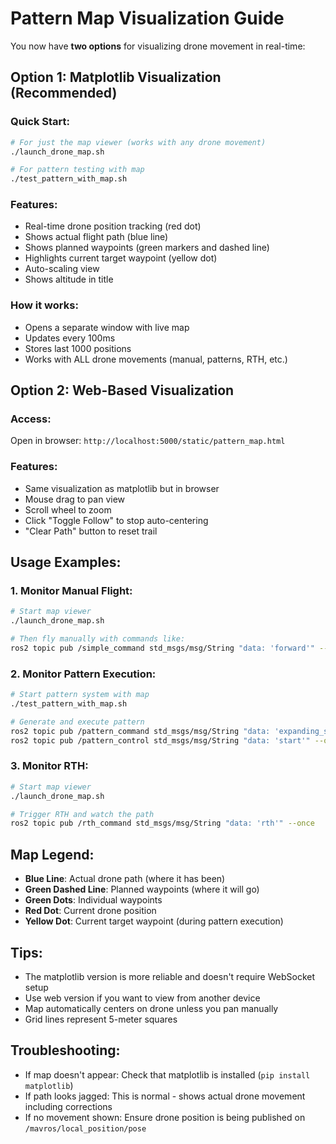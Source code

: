 # Pattern Map Visualization Guide

You now have **two options** for visualizing drone movement in real-time:

## Option 1: Matplotlib Visualization (Recommended)

### Quick Start:
```bash
# For just the map viewer (works with any drone movement)
./launch_drone_map.sh

# For pattern testing with map
./test_pattern_with_map.sh
```

### Features:
- Real-time drone position tracking (red dot)
- Shows actual flight path (blue line)
- Shows planned waypoints (green markers and dashed line)
- Highlights current target waypoint (yellow dot)
- Auto-scaling view
- Shows altitude in title

### How it works:
- Opens a separate window with live map
- Updates every 100ms
- Stores last 1000 positions
- Works with ALL drone movements (manual, patterns, RTH, etc.)

## Option 2: Web-Based Visualization

### Access:
Open in browser: `http://localhost:5000/static/pattern_map.html`

### Features:
- Same visualization as matplotlib but in browser
- Mouse drag to pan view
- Scroll wheel to zoom
- Click "Toggle Follow" to stop auto-centering
- "Clear Path" button to reset trail

## Usage Examples:

### 1. Monitor Manual Flight:
```bash
# Start map viewer
./launch_drone_map.sh

# Then fly manually with commands like:
ros2 topic pub /simple_command std_msgs/msg/String "data: 'forward'" --once
```

### 2. Monitor Pattern Execution:
```bash
# Start pattern system with map
./test_pattern_with_map.sh

# Generate and execute pattern
ros2 topic pub /pattern_command std_msgs/msg/String "data: 'expanding_square:10,2'" --once
ros2 topic pub /pattern_control std_msgs/msg/String "data: 'start'" --once
```

### 3. Monitor RTH:
```bash
# Start map viewer
./launch_drone_map.sh

# Trigger RTH and watch the path
ros2 topic pub /rth_command std_msgs/msg/String "data: 'rth'" --once
```

## Map Legend:
- **Blue Line**: Actual drone path (where it has been)
- **Green Dashed Line**: Planned waypoints (where it will go)
- **Green Dots**: Individual waypoints
- **Red Dot**: Current drone position
- **Yellow Dot**: Current target waypoint (during pattern execution)

## Tips:
- The matplotlib version is more reliable and doesn't require WebSocket setup
- Use web version if you want to view from another device
- Map automatically centers on drone unless you pan manually
- Grid lines represent 5-meter squares

## Troubleshooting:
- If map doesn't appear: Check that matplotlib is installed (`pip install matplotlib`)
- If path looks jagged: This is normal - shows actual drone movement including corrections
- If no movement shown: Ensure drone position is being published on `/mavros/local_position/pose`